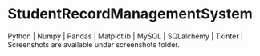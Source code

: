 # StudentRecordManagementSystem
Python | Numpy | Pandas | Matplotlib | MySQL | SQLalchemy | Tkinter |
Screenshots are available under screenshots folder.
